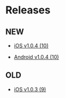 # Releases

## NEW
- [iOS v1.0.4 (10)](itms-services://?action=download-manifest&url=https://raw.githubusercontent.com/devfarm-io/pages/master/releases/arf/v1.0.4_10/manifest.plist)

- [Android v1.0.4 (10)](https://raw.githubusercontent.com/devfarm-io/pages/master/releases/arf/v1.0.4_10/austin-rent-fence-installer-1.0.4_10.apk)

## OLD
- [iOS v1.0.3 (9)](itms-services://?action=download-manifest&url=https://github.com/devfarm-io/pages/raw/f4c359f7c1332562cdae8fe4a9e07f32c897e8c8/releases/arf/v1.0.3_9/manifest.plist)
